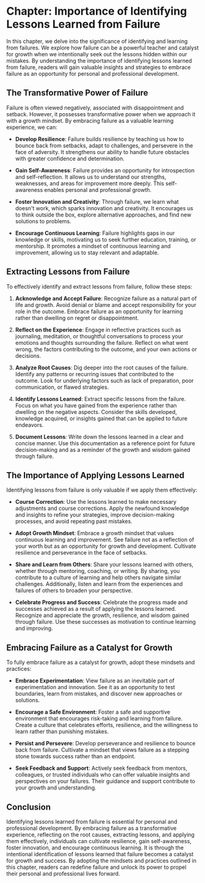 Chapter: Importance of Identifying Lessons Learned from Failure
===============================================================

In this chapter, we delve into the significance of identifying and learning from failures. We explore how failure can be a powerful teacher and catalyst for growth when we intentionally seek out the lessons hidden within our mistakes. By understanding the importance of identifying lessons learned from failure, readers will gain valuable insights and strategies to embrace failure as an opportunity for personal and professional development.

The Transformative Power of Failure
-----------------------------------

Failure is often viewed negatively, associated with disappointment and setback. However, it possesses transformative power when we approach it with a growth mindset. By embracing failure as a valuable learning experience, we can:

* **Develop Resilience**: Failure builds resilience by teaching us how to bounce back from setbacks, adapt to challenges, and persevere in the face of adversity. It strengthens our ability to handle future obstacles with greater confidence and determination.

* **Gain Self-Awareness**: Failure provides an opportunity for introspection and self-reflection. It allows us to understand our strengths, weaknesses, and areas for improvement more deeply. This self-awareness enables personal and professional growth.

* **Foster Innovation and Creativity**: Through failure, we learn what doesn't work, which sparks innovation and creativity. It encourages us to think outside the box, explore alternative approaches, and find new solutions to problems.

* **Encourage Continuous Learning**: Failure highlights gaps in our knowledge or skills, motivating us to seek further education, training, or mentorship. It promotes a mindset of continuous learning and improvement, allowing us to stay relevant and adaptable.

Extracting Lessons from Failure
-------------------------------

To effectively identify and extract lessons from failure, follow these steps:

1. **Acknowledge and Accept Failure**: Recognize failure as a natural part of life and growth. Avoid denial or blame and accept responsibility for your role in the outcome. Embrace failure as an opportunity for learning rather than dwelling on regret or disappointment.

2. **Reflect on the Experience**: Engage in reflective practices such as journaling, meditation, or thoughtful conversations to process your emotions and thoughts surrounding the failure. Reflect on what went wrong, the factors contributing to the outcome, and your own actions or decisions.

3. **Analyze Root Causes**: Dig deeper into the root causes of the failure. Identify any patterns or recurring issues that contributed to the outcome. Look for underlying factors such as lack of preparation, poor communication, or flawed strategies.

4. **Identify Lessons Learned**: Extract specific lessons from the failure. Focus on what you have gained from the experience rather than dwelling on the negative aspects. Consider the skills developed, knowledge acquired, or insights gained that can be applied to future endeavors.

5. **Document Lessons**: Write down the lessons learned in a clear and concise manner. Use this documentation as a reference point for future decision-making and as a reminder of the growth and wisdom gained through failure.

The Importance of Applying Lessons Learned
------------------------------------------

Identifying lessons from failure is only valuable if we apply them effectively:

* **Course Correction**: Use the lessons learned to make necessary adjustments and course corrections. Apply the newfound knowledge and insights to refine your strategies, improve decision-making processes, and avoid repeating past mistakes.

* **Adopt Growth Mindset**: Embrace a growth mindset that values continuous learning and improvement. See failure not as a reflection of your worth but as an opportunity for growth and development. Cultivate resilience and perseverance in the face of setbacks.

* **Share and Learn from Others**: Share your lessons learned with others, whether through mentoring, coaching, or writing. By sharing, you contribute to a culture of learning and help others navigate similar challenges. Additionally, listen and learn from the experiences and failures of others to broaden your perspective.

* **Celebrate Progress and Success**: Celebrate the progress made and successes achieved as a result of applying the lessons learned. Recognize and appreciate the growth, resilience, and wisdom gained through failure. Use these successes as motivation to continue learning and improving.

Embracing Failure as a Catalyst for Growth
------------------------------------------

To fully embrace failure as a catalyst for growth, adopt these mindsets and practices:

* **Embrace Experimentation**: View failure as an inevitable part of experimentation and innovation. See it as an opportunity to test boundaries, learn from mistakes, and discover new approaches or solutions.

* **Encourage a Safe Environment**: Foster a safe and supportive environment that encourages risk-taking and learning from failure. Create a culture that celebrates efforts, resilience, and the willingness to learn rather than punishing mistakes.

* **Persist and Persevere**: Develop perseverance and resilience to bounce back from failure. Cultivate a mindset that views failure as a stepping stone towards success rather than an endpoint.

* **Seek Feedback and Support**: Actively seek feedback from mentors, colleagues, or trusted individuals who can offer valuable insights and perspectives on your failures. Their guidance and support contribute to your growth and understanding.

Conclusion
----------

Identifying lessons learned from failure is essential for personal and professional development. By embracing failure as a transformative experience, reflecting on the root causes, extracting lessons, and applying them effectively, individuals can cultivate resilience, gain self-awareness, foster innovation, and encourage continuous learning. It is through the intentional identification of lessons learned that failure becomes a catalyst for growth and success. By adopting the mindsets and practices outlined in this chapter, readers can redefine failure and unlock its power to propel their personal and professional lives forward.
